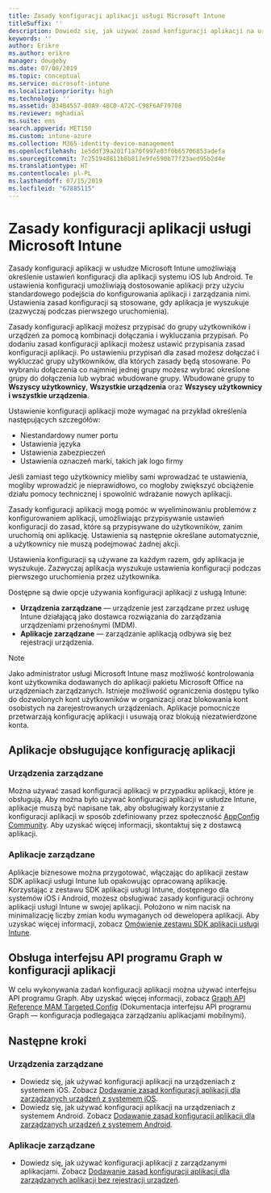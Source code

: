 ```yaml
---
title: Zasady konfiguracji aplikacji usługi Microsoft Intune
titleSuffix: ''
description: Dowiedz się, jak używać zasad konfiguracji aplikacji na urządzeniach z systemem iOS lub Android w usłudze Microsoft Intune.
keywords: ''
author: Erikre
ms.author: erikre
manager: dougeby
ms.date: 07/08/2019
ms.topic: conceptual
ms.service: microsoft-intune
ms.localizationpriority: high
ms.technology: ''
ms.assetid: 834B4557-80A9-48C0-A72C-C98F6AF79708
ms.reviewer: mghadial
ms.suite: ems
search.appverid: MET150
ms.custom: intune-azure
ms.collection: M365-identity-device-management
ms.openlocfilehash: 1e5ddf39a201f1a70f997e03f0b65706853adefa
ms.sourcegitcommit: 7c251948811b8b817e9fe590b77f23aed95b2d4e
ms.translationtype: HT
ms.contentlocale: pl-PL
ms.lasthandoff: 07/15/2019
ms.locfileid: "67885115"
---
```

# <a name="app-configuration-policies-for-microsoft-intune"></a>Zasady konfiguracji aplikacji usługi Microsoft Intune

Zasady konfiguracji aplikacji w usłudze Microsoft Intune umożliwiają określenie ustawień konfiguracji dla aplikacji systemu iOS lub Android. Te ustawienia konfiguracji umożliwiają dostosowanie aplikacji przy użyciu standardowego podejścia do konfigurowania aplikacji i zarządzania nimi. Ustawienia zasad konfiguracji są stosowane, gdy aplikacja je wyszukuje (zazwyczaj podczas pierwszego uruchomienia).

Zasady konfiguracji aplikacji możesz przypisać do grupy użytkowników i urządzeń za pomocą kombinacji dołączania i wykluczania przypisań. Po dodaniu zasad konfiguracji aplikacji możesz ustawić przypisania zasad konfiguracji aplikacji. Po ustawieniu przypisań dla zasad możesz dołączać i wykluczać grupy użytkowników, dla których zasady będą stosowane. Po wybraniu dołączenia co najmniej jednej grupy możesz wybrać określone grupy do dołączenia lub wybrać wbudowane grupy. Wbudowane grupy to **Wszyscy użytkownicy**, **Wszystkie urządzenia** oraz **Wszyscy użytkownicy i wszystkie urządzenia**.

Ustawienie konfiguracji aplikacji może wymagać na przykład określenia następujących szczegółów:

- Niestandardowy numer portu
- Ustawienia języka
- Ustawienia zabezpieczeń
- Ustawienia oznaczeń marki, takich jak logo firmy

Jeśli zamiast tego użytkownicy mieliby sami wprowadzać te ustawienia, mogliby wprowadzić je nieprawidłowo, co mogłoby zwiększyć obciążenie działu pomocy technicznej i spowolnić wdrażanie nowych aplikacji.

Zasady konfiguracji aplikacji mogą pomóc w wyeliminowaniu problemów z konfigurowaniem aplikacji, umożliwiając przypisywanie ustawień konfiguracji do zasad, które są przypisywane do użytkowników, zanim uruchomią oni aplikację. Ustawienia są następnie określane automatycznie, a użytkownicy nie muszą podejmować żadnej akcji.

Ustawienia konfiguracji są używane za każdym razem, gdy aplikacja je wyszukuje. Zazwyczaj aplikacja wyszukuje ustawienia konfiguracji podczas pierwszego uruchomienia przez użytkownika.

Dostępne są dwie opcje używania konfiguracji aplikacji z usługą Intune:
- **Urządzenia zarządzane** — urządzenie jest zarządzane przez usługę Intune działającą jako dostawca rozwiązania do zarządzania urządzeniami przenośnymi (MDM).
- **Aplikacje zarządzane** — zarządzanie aplikacją odbywa się bez rejestracji urządzenia.

> [!NOTE]
> Jako administrator usługi Microsoft Intune masz możliwość kontrolowania kont użytkownika dodawanych do aplikacji pakietu Microsoft Office na urządzeniach zarządzanych. Istnieje możliwość ograniczenia dostępu tylko do dozwolonych kont użytkowników w organizacji oraz blokowania kont osobistych na zarejestrowanych urządzeniach. Aplikacje pomocnicze przetwarzają konfigurację aplikacji i usuwają oraz blokują niezatwierdzone konta.

## <a name="apps-that-support-app-configuration"></a>Aplikacje obsługujące konfigurację aplikacji

### <a name="managed-devices"></a>Urządzenia zarządzane
Można używać zasad konfiguracji aplikacji w przypadku aplikacji, które je obsługują. Aby można było używać konfiguracji aplikacji w usłudze Intune, aplikacje muszą być napisane tak, aby obsługiwały korzystanie z konfiguracji aplikacji w sposób zdefiniowany przez społeczność [AppConfig Community](https://www.appconfig.org/members). Aby uzyskać więcej informacji, skontaktuj się z dostawcą aplikacji.

### <a name="managed-apps"></a>Aplikacje zarządzane
Aplikacje biznesowe można przygotować, włączając do aplikacji zestaw SDK aplikacji usługi Intune lub opakowując opracowaną aplikację. Korzystając z zestawu SDK aplikacji usługi Intune, dostępnego dla systemów iOS i Android, możesz obsługiwać zasady konfiguracji ochrony aplikacji usługi Intune w swojej aplikacji. Położono w nim nacisk na minimalizację liczby zmian kodu wymaganych od dewelopera aplikacji. Aby uzyskać więcej informacji, zobacz [Omówienie zestawu SDK aplikacji usługi Intune](app-sdk.md).

## <a name="graph-api-support-for-app-configuration"></a>Obsługa interfejsu API programu Graph w konfiguracji aplikacji

W celu wykonywania zadań konfiguracji aplikacji można używać interfejsu API programu Graph. Aby uzyskać więcej informacji, zobacz [Graph API Reference MAM Targeted Config](https://graph.microsoft.io/docs/api-reference/beta/api/intune_mam_targetedmanagedappconfiguration_create) (Dokumentacja interfejsu API programu Graph — konfiguracja podlegająca zarządzaniu aplikacjami mobilnymi).

## <a name="next-steps"></a>Następne kroki

### <a name="managed-devices"></a>Urządzenia zarządzane

- Dowiedz się, jak używać konfiguracji aplikacji na urządzeniach z systemem iOS.  Zobacz [Dodawanie zasad konfiguracji aplikacji dla zarządzanych urządzeń z systemem iOS](app-configuration-policies-use-ios.md).
- Dowiedz się, jak używać konfiguracji aplikacji na urządzeniach z systemem Android.  Zobacz [Dodawanie zasad konfiguracji aplikacji dla zarządzanych urządzeń z systemem Android](app-configuration-policies-use-android.md).

### <a name="managed-apps"></a>Aplikacje zarządzane

- Dowiedz się, jak używać konfiguracji aplikacji z zarządzanymi aplikacjami. Zobacz [Dodawanie zasad konfiguracji aplikacji dla zarządzanych aplikacji bez rejestracji urządzeń](app-configuration-policies-managed-app.md).
